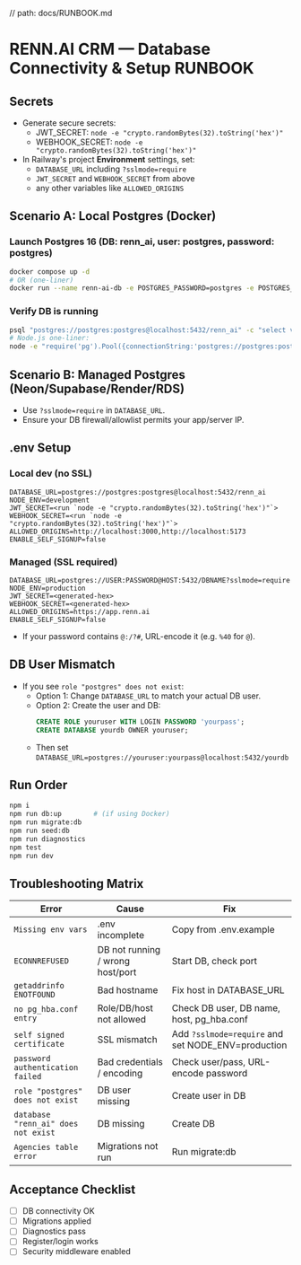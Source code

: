 // path: docs/RUNBOOK.md

# RENN.AI CRM — Database Connectivity & Setup RUNBOOK

## Secrets
- Generate secure secrets:
  - JWT_SECRET: `node -e "crypto.randomBytes(32).toString('hex')"`
  - WEBHOOK_SECRET: `node -e "crypto.randomBytes(32).toString('hex')"`
- In Railway's project **Environment** settings, set:
  - `DATABASE_URL` including `?sslmode=require`
  - `JWT_SECRET` and `WEBHOOK_SECRET` from above
  - any other variables like `ALLOWED_ORIGINS`

## Scenario A: Local Postgres (Docker)

### Launch Postgres 16 (DB: renn_ai, user: postgres, password: postgres)
```sh
docker compose up -d
# OR (one-liner)
docker run --name renn-ai-db -e POSTGRES_PASSWORD=postgres -e POSTGRES_USER=postgres -e POSTGRES_DB=renn_ai -p 5432:5432 -d postgres:16
```

### Verify DB is running
```sh
psql "postgres://postgres:postgres@localhost:5432/renn_ai" -c "select version();"
# Node.js one-liner:
node -e "require('pg').Pool({connectionString:'postgres://postgres:postgres@localhost:5432/renn_ai'}).query('select 1').then(r=>console.log('OK')).catch(e=>console.error(e.message))"
```

## Scenario B: Managed Postgres (Neon/Supabase/Render/RDS)
- Use `?sslmode=require` in `DATABASE_URL`.
- Ensure your DB firewall/allowlist permits your app/server IP.

## .env Setup


### Local dev (no SSL)
```
DATABASE_URL=postgres://postgres:postgres@localhost:5432/renn_ai
NODE_ENV=development
JWT_SECRET=<run `node -e "crypto.randomBytes(32).toString('hex')"`>
WEBHOOK_SECRET=<run `node -e "crypto.randomBytes(32).toString('hex')"`>
ALLOWED_ORIGINS=http://localhost:3000,http://localhost:5173
ENABLE_SELF_SIGNUP=false
```

### Managed (SSL required)
```
DATABASE_URL=postgres://USER:PASSWORD@HOST:5432/DBNAME?sslmode=require
NODE_ENV=production
JWT_SECRET=<generated-hex>
WEBHOOK_SECRET=<generated-hex>
ALLOWED_ORIGINS=https://app.renn.ai
ENABLE_SELF_SIGNUP=false
```
- If your password contains `@:/?#`, URL-encode it (e.g. `%40` for `@`).

## DB User Mismatch
- If you see `role "postgres" does not exist`:
  - Option 1: Change `DATABASE_URL` to match your actual DB user.
  - Option 2: Create the user and DB:
    ```sql
    CREATE ROLE youruser WITH LOGIN PASSWORD 'yourpass';
    CREATE DATABASE yourdb OWNER youruser;
    ```
  - Then set `DATABASE_URL=postgres://youruser:yourpass@localhost:5432/yourdb`

## Run Order
```sh
npm i
npm run db:up        # (if using Docker)
npm run migrate:db
npm run seed:db
npm run diagnostics
npm test
npm run dev
```

## Troubleshooting Matrix
| Error | Cause | Fix |
|-------|-------|-----|
| `Missing env vars` | .env incomplete | Copy from .env.example |
| `ECONNREFUSED` | DB not running / wrong host/port | Start DB, check port |
| `getaddrinfo ENOTFOUND` | Bad hostname | Fix host in DATABASE_URL |
| `no pg_hba.conf entry` | Role/DB/host not allowed | Check DB user, DB name, host, pg_hba.conf |
| `self signed certificate` | SSL mismatch | Add `?sslmode=require` and set NODE_ENV=production |
| `password authentication failed` | Bad credentials / encoding | Check user/pass, URL-encode password |
| `role "postgres" does not exist` | DB user missing | Create user in DB |
| `database "renn_ai" does not exist` | DB missing | Create DB |
| `Agencies table error` | Migrations not run | Run migrate:db |

## Acceptance Checklist
- [ ] DB connectivity OK
- [ ] Migrations applied
- [ ] Diagnostics pass
- [ ] Register/login works
- [ ] Security middleware enabled
